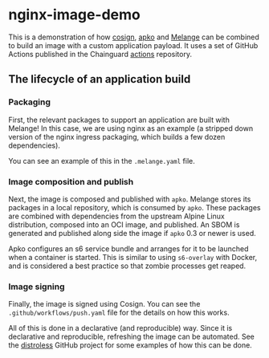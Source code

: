 # nginx-image-demo

This is a demonstration of how [cosign][cs], [apko][apko] and [Melange][mel]
can be combined to build an image with a custom application payload.  It uses
a set of GitHub Actions published in the Chainguard [actions][actions] repository.

   [cs]: https://github.com/sigstore/cosign
   [apko]: https://github.com/chainguard-dev/apko
   [mel]: https://github.com/chainguard-dev/melange
   [actions]: https://github.com/chainguard-dev/actions

## The lifecycle of an application build

### Packaging

First, the relevant packages to support an application are built with Melange!
In this case, we are using nginx as an example (a stripped down version of the
nginx ingress packaging, which builds a few dozen dependencies).

You can see an example of this in the `.melange.yaml` file.

### Image composition and publish

Next, the image is composed and published with `apko`.  Melange stores its packages
in a local repository, which is consumed by `apko`.  These packages are combined
with dependencies from the upstream Alpine Linux distribution, composed into an
OCI image, and published.  An SBOM is generated and published along side the
image if `apko` 0.3 or newer is used.

Apko configures an s6 service bundle and arranges for it to be launched when a
container is started.  This is similar to using `s6-overlay` with Docker, and is
considered a best practice so that zombie processes get reaped.

### Image signing

Finally, the image is signed using Cosign.  You can see the `.github/workflows/push.yaml`
file for the details on how this works.

All of this is done in a declarative (and reproducible) way.  Since it is declarative
and reproducible, refreshing the image can be automated.  See the [distroless][dl]
GitHub project for some examples of how this can be done.

   [dl]: https://github.com/distroless

###

